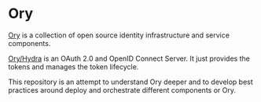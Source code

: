 # Ory

[Ory](https://www.ory.sh/) is a collection of open source identity infrastructure and service components.

[Ory/Hydra](https://www.ory.sh/hydra/) is an OAuth 2.0 and OpenID Connect Server. It just provides the tokens and manages the token lifecycle.

This repository is an attempt to understand Ory deeper and to develop best practices around deploy and orchestrate different components or Ory.
